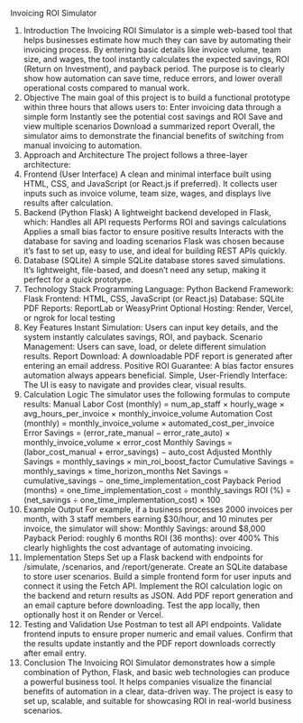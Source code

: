 Invoicing ROI Simulator
1. Introduction
The Invoicing ROI Simulator is a simple web-based tool that helps businesses estimate how much they can save by automating their invoicing process.
By entering basic details like invoice volume, team size, and wages, the tool instantly calculates the expected savings, ROI (Return on Investment), and payback period.
The purpose is to clearly show how automation can save time, reduce errors, and lower overall operational costs compared to manual work.
2. Objective
The main goal of this project is to build a functional prototype within three hours that allows users to:
Enter invoicing data through a simple form
Instantly see the potential cost savings and ROI
Save and view multiple scenarios
Download a summarized report
Overall, the simulator aims to demonstrate the financial benefits of switching from manual invoicing to automation.
3. Approach and Architecture
The project follows a three-layer architecture:
1. Frontend (User Interface)
A clean and minimal interface built using HTML, CSS, and JavaScript (or React.js if preferred).
It collects user inputs such as invoice volume, team size, wages, and displays live results after calculation.
2. Backend (Python Flask)
A lightweight backend developed in Flask, which:
Handles all API requests
Performs ROI and savings calculations
Applies a small bias factor to ensure positive results
Interacts with the database for saving and loading scenarios
Flask was chosen because it’s fast to set up, easy to use, and ideal for building REST APIs quickly.
3. Database (SQLite)
A simple SQLite database stores saved simulations.
It’s lightweight, file-based, and doesn’t need any setup, making it perfect for a quick prototype.
4. Technology Stack
Programming Language: Python
Backend Framework: Flask
Frontend: HTML, CSS, JavaScript (or React.js)
Database: SQLite
PDF Reports: ReportLab or WeasyPrint
Optional Hosting: Render, Vercel, or ngrok for local testing
5. Key Features
Instant Simulation: Users can input key details, and the system instantly calculates savings, ROI, and payback.
Scenario Management: Users can save, load, or delete different simulation results.
Report Download: A downloadable PDF report is generated after entering an email address.
Positive ROI Guarantee: A bias factor ensures automation always appears beneficial.
Simple, User-Friendly Interface: The UI is easy to navigate and provides clear, visual results.
6. Calculation Logic
The simulator uses the following formulas to compute results:
Manual Labor Cost (monthly) = num_ap_staff × hourly_wage × avg_hours_per_invoice × monthly_invoice_volume
Automation Cost (monthly) = monthly_invoice_volume × automated_cost_per_invoice
Error Savings = (error_rate_manual − error_rate_auto) × monthly_invoice_volume × error_cost
Monthly Savings = (labor_cost_manual + error_savings) − auto_cost
Adjusted Monthly Savings = monthly_savings × min_roi_boost_factor
Cumulative Savings = monthly_savings × time_horizon_months
Net Savings = cumulative_savings − one_time_implementation_cost
Payback Period (months) = one_time_implementation_cost ÷ monthly_savings
ROI (%) = (net_savings ÷ one_time_implementation_cost) × 100
7. Example Output
For example, if a business processes 2000 invoices per month, with 3 staff members earning $30/hour, and 10 minutes per invoice, the simulator will show:
Monthly Savings: around $8,000
Payback Period: roughly 6 months
ROI (36 months): over 400%
This clearly highlights the cost advantage of automating invoicing.
8. Implementation Steps
Set up a Flask backend with endpoints for /simulate, /scenarios, and /report/generate.
Create an SQLite database to store user scenarios.
Build a simple frontend form for user inputs and connect it using the Fetch API.
Implement the ROI calculation logic on the backend and return results as JSON.
Add PDF report generation and an email capture before downloading.
Test the app locally, then optionally host it on Render or Vercel.
9. Testing and Validation
Use Postman to test all API endpoints.
Validate frontend inputs to ensure proper numeric and email values.
Confirm that the results update instantly and the PDF report downloads correctly after email entry.
10. Conclusion
The Invoicing ROI Simulator demonstrates how a simple combination of Python, Flask, and basic web technologies can produce a powerful business tool.
It helps companies visualize the financial benefits of automation in a clear, data-driven way.
The project is easy to set up, scalable, and suitable for showcasing ROI in real-world business scenarios.
